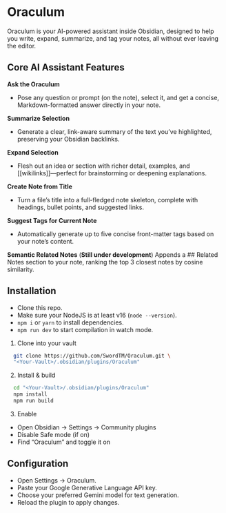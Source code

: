 # Oraculum

Oraculum is your AI-powered assistant inside Obsidian, designed to help you write, expand, summarize, and tag your notes, all without ever leaving the editor.

## Core AI Assistant Features

**Ask the Oraculum**
- Pose any question or prompt (on the note), select it, and get a concise, Markdown-formatted answer directly in your note.

**Summarize Selection**
- Generate a clear, link-aware summary of the text you’ve highlighted, preserving your Obsidian backlinks.

**Expand Selection**
- Flesh out an idea or section with richer detail, examples, and [[wikilinks]]—perfect for brainstorming or deepening explanations.

**Create Note from Title**
- Turn a file’s title into a full-fledged note skeleton, complete with headings, bullet points, and suggested links.

**Suggest Tags for Current Note**
- Automatically generate up to five concise front-matter tags based on your note’s content.

**Semantic Related Notes** (**Still under development**)
Appends a ## Related Notes section to your note, ranking the top 3 closest notes by cosine similarity.

## Installation

- Clone this repo.
- Make sure your NodeJS is at least v16 (`node --version`).
- `npm i` or `yarn` to install dependencies.
- `npm run dev` to start compilation in watch mode.

1. Clone into your vault

```bash
  git clone https://github.com/SwordTM/Oraculum.git \
  "<Your-Vault>/.obsidian/plugins/Oraculum"
```
2. Install & build

```bash
  cd "<Your-Vault>/.obsidian/plugins/Oraculum"
  npm install
  npm run build
```

3. Enable

- Open Obsidian → Settings → Community plugins
- Disable Safe mode (if on)
- Find “Oraculum” and toggle it on

## Configuration

- Open Settings → Oraculum.
- Paste your Google Generative Language API key.
- Choose your preferred Gemini model for text generation.
- Reload the plugin to apply changes.